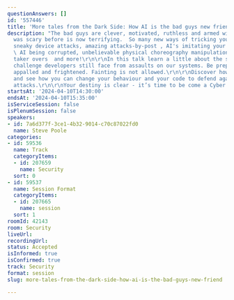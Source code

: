 ```yaml
---
questionAnswers: []
id: '557446'
title: 'More tales from the Dark Side: How AI is the bad guys new friend'
description: "The bad guys are clever, motivated, ruthless and armed with AI. What
  was scary before is now terrifying.  So many new ways of tricking you: Learn about
  sneaky device attacks, amazing attacks-by-post , AI's imitating your coworkers,
  \ AI being corrupted, unbelievable physical choreography manipulations,  open source
  taker overs  and more!\r\n\r\nIn this talk learn a little about the scale of the
  challenge developers still face from assaults on our systems. Be prepared to be
  appalled and frightened. Fainting is not allowed.\r\n\r\nDiscover how to fight back
  and see how you can change your behaviour and your code to defend against these
  attacks.\r\n\r\nYour destiny is clear - it’s time to be come a Cyber Defender"
startsAt: '2024-04-10T14:30:00'
endsAt: '2024-04-10T15:35:00'
isServiceSession: false
isPlenumSession: false
speakers:
- id: 7a6d377f-3ce1-4b32-9014-c70c87022fd0
  name: Steve Poole
categories:
- id: 59536
  name: Track
  categoryItems:
  - id: 207659
    name: Security
  sort: 0
- id: 59537
  name: Session Format
  categoryItems:
  - id: 207665
    name: session
  sort: 1
roomId: 42143
room: Security
liveUrl: 
recordingUrl: 
status: Accepted
isInformed: true
isConfirmed: true
track: Security
format: session
slug: more-tales-from-the-dark-side-how-ai-is-the-bad-guys-new-friend

---
```

